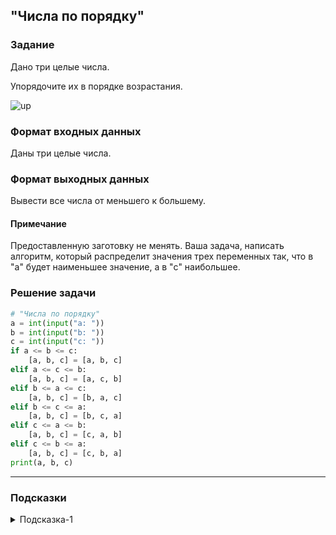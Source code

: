## "Числа по порядку"

### Задание

Дано три целые числа. 

Упорядочите их в порядке возрастания.

![up](img/up.png)

### Формат входных данных

Даны три целые числа.

### Формат выходных данных

Вывести все числа от меньшего к большему.

#### Примечание

Предоставленную заготовку не менять. Ваша задача, написать алгоритм, который распределит значения трех переменных так, что в "a" будет наименьшее значение, а в "c" наибольшее.

### Решение задачи

```python
# "Числа по порядку"
a = int(input("a: "))
b = int(input("b: "))
c = int(input("c: "))
if a <= b <= c:
    [a, b, c] = [a, b, c]
elif a <= c <= b:
    [a, b, c] = [a, c, b]
elif b <= a <= c:
    [a, b, c] = [b, a, c]
elif b <= c <= a:
    [a, b, c] = [b, c, a]
elif c <= a <= b:
    [a, b, c] = [c, a, b]
elif c <= b <= a:
    [a, b, c] = [c, b, a]
print(a, b, c)

```

---

### Подсказки

<details>
<summary>Подсказка-1</summary>
Вспомните про задачу "поменять значения переменных местами".
</details>
